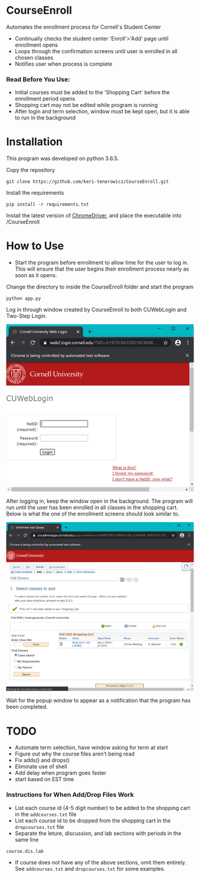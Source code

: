 # CourseEnroll
Automates the enrollment process for Cornell's Student Center
- Continually checks the student center 'Enroll'>'Add' page until enrollment opens
- Loops through the confirmation screens until user is enrolled in all chosen classes
- Notifies user when process is complete

### Read Before You Use:
- Initial courses must be added to the 'Shopping Cart' before the enrollment period opens
- Shopping cart may not be edited while program is running
- After login and term selection, window must be kept open, but it is able to run in the background

# Installation
This program was developed on python 3.6.5.

Copy the repository
```
git clone https://github.com/keri-tenerowicz/CourseEnroll.git
```

Install the requirements
```
pip install -r requirements.txt
```

Install the latest version of [ChromeDriver](https://sites.google.com/a/chromium.org/chromedriver/), and place the executable into /CourseEnroll

# How to Use
- Start the program before enrollment to allow time for the user to log in. This will ensure that the user begins their enrollment process nearly as soon as it opens.

Change the directory to inside the CourseEnroll folder and start the program
```
python app.py
```

Log in through window created by CourseEnroll to both CUWebLogin and Two-Step Login.

![Image of CUWebLogin](https://github.com/keritenerowicz/CourseEnroll/blob/master/images/CUWebLogin.png)

After logging in, keep the window open in the background. The program will run until the user has been enrolled in all classes in the shopping cart. Below is what the one of the enrollment screens should look similar to.

![Image of EnrollmentScreen](https://github.com/keritenerowicz/CourseEnroll/blob/master/images/enroll1.png)

Wait for the popup window to appear as a notification that the program has been completed.

# TODO
- Automate term selection, have window asking for term at start
- Figure out why the course files aren't being read
- Fix adds() and drops()
- Eliminate use of shell
- Add delay when program goes faster
- start based on EST time

### Instructions for When Add/Drop Files Work

- List each course id (4-5 digit number) to be added to the shopping cart in the `addcourses.txt` file
- List each course id to be dropped from the shopping cart in the `dropcourses.txt` file
- Separate the leture, discussion, and lab sections with periods in the same line
```
course.dis.lab
```
- If course does not have any of the above sections, omit them entirely. See `addcourses.txt` and `dropcourses.txt` for some examples.
